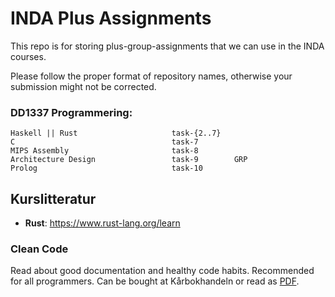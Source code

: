 # INDA Plus Assignments
This repo is for storing plus-group-assignments that we can use in the INDA courses.

Please follow the proper format of repository names, otherwise your submission might not be corrected.

### DD1337 Programmering:
```
Haskell || Rust                     task-{2..7}
C                                   task-7
MIPS Assembly                       task-8        
Architecture Design                 task-9        GRP
Prolog                              task-10
```

## Kurslitteratur

- **Rust**: https://www.rust-lang.org/learn

### Clean Code

Read about good documentation and healthy code habits. Recommended for all programmers. Can be bought at Kårbokhandeln or read as [PDF](https://drive.google.com/file/d/0BwaHnAYlcNWdNU16VF82eEZfRjQ/view?usp=sharing).

